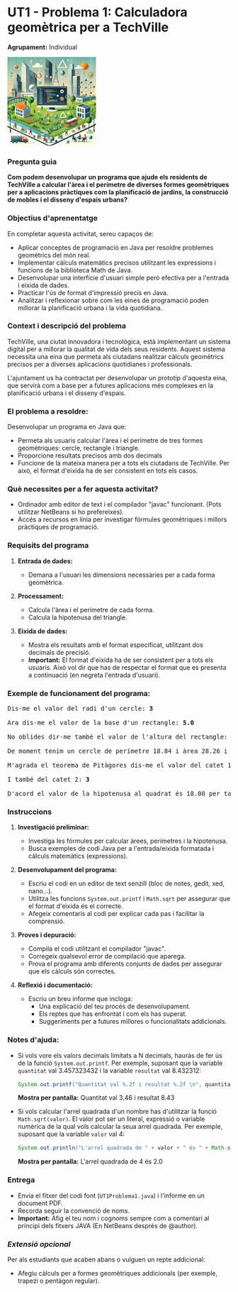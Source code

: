 # UT1 - Problema 1: Calculadora geomètrica per a TechVille


**Agrupament:** Individual 

<img src="./activitat1.1.webp" alt="Problema 1" width="200"/>

### **Pregunta guia**
**Com podem desenvolupar un programa que ajude els residents de TechVille a calcular l'àrea i el perímetre de diverses formes geomètriques per a aplicacions pràctiques com la planificació de  jardins, la construcció de mobles i el disseny d'espais urbans?**

### **Objectius d'aprenentatge**

En completar aquesta activitat, sereu capaços de:

- Aplicar conceptes de programació en Java per resoldre problemes geomètrics del món real.
- Implementar càlculs matemàtics precisos utilitzant les expressions i funcions de la biblioteca Math de Java.
- Desenvolupar una interfície d'usuari simple però efectiva per a l'entrada i eixida de dades.
- Practicar l'ús de format d'impressió precís en Java.
- Analitzar i reflexionar sobre com les eines de programació poden millorar la planificació urbana i la vida quotidiana.

### **Context i descripció del problema**

TechVille, una ciutat innovadora i tecnològica, està implementant un sistema digital per a millorar la qualitat de vida dels seus residents. Aquest sistema necessita una eina que permeta als ciutadans realitzar càlculs geomètrics precisos per a diverses aplicacions quotidianes i professionals.

L'ajuntament us ha contractat per desenvolupar un prototip d'aquesta eina, que servirà com a base per a futures aplicacions més complexes en la planificació urbana i el disseny d'espais.

### **El problema a resoldre:**

Desenvolupar un programa en Java que:
   - Permeta als usuaris calcular l'àrea i el perímetre de tres formes geomètriques: cercle, rectangle i triangle.
   - Proporcione resultats precisos amb dos decimals
   - Funcione de la mateixa manera per a tots els ciutadans de TechVille. Per això, el format d'eixida ha de ser consistent en tots els casos.

### **Què necessites per a fer aquesta activitat?**

- Ordinador amb editor de text i el compilador "javac" funcionant. (Pots utilitzar NetBeans si ho prefereixes).
- Accés a recursos en línia per investigar fórmules geomètriques i millors pràctiques de programació.

### **Requisits del programa**

1. **Entrada de dades:**
   - Demana a l'usuari les dimensions necessàries per a cada forma geomètrica.

2. **Processament:**
   - Calcula l'àrea i el perímetre de cada forma.
   - Calcula la hipotenusa del triangle.

3. **Eixida de dades:**
   - Mostra els resultats amb el format especificat, utilitzant dos decimals de precisió. 
   - **Important:** El format d'eixida ha de ser consistent per a tots els usuaris. Això vol dir que has de respectar el format que es presenta a continuació (en negreta l'entrada d'usuari).

### **Exemple de funcionament del programa:**
<pre>
Dis-me el valor del radi d'un cercle: <b>3</b>

Ara dis-me el valor de la base d'un rectangle: <b>5.0</b>

No oblides dir-me també el valor de l'altura del rectangle: <b>4</b>

De moment tenim un cercle de perímetre 18.84 i àrea 28.26 i un rectangle d'àrea 20.00 

M'agrada el teorema de Pitàgores dis-me el valor del catet 1: <b>3</b>

I també del catet 2: <b>3</b>

D'acord el valor de la hipotenusa al quadrat és 18.00 per tant el valor de la hipotenusa és 4.24
</pre>

### **Instruccions**

1. **Investigació preliminar:**
   - Investiga les fórmules per calcular àrees, perímetres i la hipotenusa.
   - Busca exemples de codi Java per a l'entrada/eixida formatada i càlculs matemàtics (expressions).

2. **Desenvolupament del programa:**
   - Escriu el codi en un editor de text senzill (bloc de notes, gedit, xed, nano...).
   - Utilitza les funcions `System.out.printf` i `Math.sqrt` per assegurar que el format d'eixida és el correcte.
   - Afegeix comentaris al codi per explicar cada pas i facilitar la comprensió.

3. **Proves i depuració:**
   - Compila el codi utilitzant el compilador "javac".
   - Corregeix qualsevol error de compilació que aparega.
   - Prova el programa amb diferents conjunts de dades per assegurar que els càlculs són correctes.

4. **Reflexió i documentació:**
   - Escriu un breu informe que incloga:
      - Una explicació del teu procés de desenvolupament.
      - Els reptes que has enfrontat i com els has superat.
      - Suggeriments per a futures millores o funcionalitats addicionals.

### **Notes d'ajuda:**
 - Si vols vore els valors decimals limitats a N decimals, hauràs de fer ús de la funció `System.out.printf`. Per exemple, suposant que la variable `quantitat` val 3.457323432 i la variable `resultat` val 8.432312:

   ```java
   System.out.printf("Quantitat val %.2f i resultat %.2f \n", quantitat, resultat);
   ```

   **Mostra per pantalla:** Quantitat val 3.46 i resultat 8.43

 - Si vols calcular l'arrel quadrada d'un nombre has d'utilitzar la funció `Math.sqrt(valor)`. El valor pot ser un literal, expressió o variable numèrica de la qual vols calcular la seua arrel quadrada. Per exemple, suposant que la variable `valor` val 4:

   ```java
   System.out.println("L'arrel quadrada de " + valor + " és " + Math.sqrt(valor));
   ```

   **Mostra per pantalla:** L'arrel quadrada de 4 és 2.0


### **Entrega**

- Envia el fitxer del codi font (`UT1Problema1.java`) i l'informe en un document PDF.
- Recorda seguir la convenció de noms.
- **Important:** Afig el teu nom i cognoms sempre com a comentari al principi dels fitxers JAVA (En NetBeans després de @author).

### ***Extensió opcional***
Per als estudiants que acaben abans o vulguen un repte addicional:

- Afegiu càlculs per a formes geomètriques addicionals (per exemple, trapezi o pentàgon regular).
